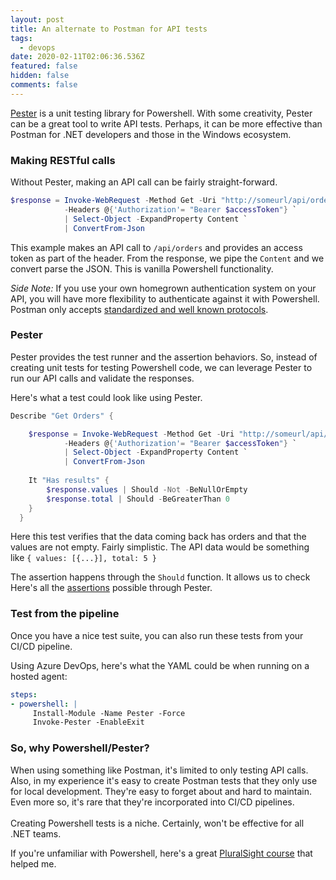```yaml
---
layout: post
title: An alternate to Postman for API tests
tags:
  - devops
date: 2020-02-11T02:06:36.536Z
featured: false
hidden: false
comments: false
---
```

[Pester](https://github.com/Pester/Pester) is a unit testing library for Powershell. With some creativity, Pester can be a great tool to write API tests. Perhaps, it can be more effective than Postman for .NET developers and those in the Windows ecosystem.

<!--more-->

### Making RESTful calls

Without Pester, making an API call can be fairly straight-forward.

```powershell
$response = Invoke-WebRequest -Method Get -Uri "http://someurl/api/orders" `
            -Headers @{'Authorization'= "Bearer $accessToken"} `
            | Select-Object -ExpandProperty Content `
            | ConvertFrom-Json
```

This example makes an API call to `/api/orders` and provides an access token as part of the header. From the response, we pipe the `Content` and we convert parse the JSON.  This is vanilla Powershell functionality.

*Side Note:* If you use your own homegrown authentication system on your API, you will have more flexibility to authenticate against it with Powershell. Postman only accepts [standardized and well known protocols](https://learning.postman.com/docs/postman/sending-api-requests/authorization/#no-auth).

### Pester

Pester provides the test runner and the assertion behaviors. So, instead of creating unit tests for testing Powershell code, we can leverage Pester to run our API calls and validate the responses.

Here's what a test could look like using Pester.

```powershell
Describe "Get Orders" {

    $response = Invoke-WebRequest -Method Get -Uri "http://someurl/api/orders" `
            -Headers @{'Authorization'= "Bearer $accessToken"} `
            | Select-Object -ExpandProperty Content `
            | ConvertFrom-Json
   
    It "Has results" {
        $response.values | Should -Not -BeNullOrEmpty
        $response.total | Should -BeGreaterThan 0
    }
  }
```

Here this test verifies that the data coming back has orders and that the values are not empty. Fairly simplistic. The API data would be something like `{ values: [{...}], total: 5 }`

The assertion happens through the `Should` function. It allows us to check Here's all the [assertions](https://pester.dev/docs/usage/assertions/) possible through Pester.

### Test from the pipeline

Once you have a nice test suite, you can also run these tests from your CI/CD pipeline. 

Using Azure DevOps, here's what the YAML could be when running on a hosted agent:

```yaml
steps:
- powershell: |
     Install-Module -Name Pester -Force
     Invoke-Pester -EnableExit
```



### So, why Powershell/Pester?

When using something like Postman, it's limited to only testing API calls. Also, in my experience it's easy to create Postman tests that they only use for local development. They're easy to forget about and hard to maintain. Even more so, it's rare that they're incorporated into CI/CD pipelines. \
\
Creating Powershell tests is a niche. Certainly, won't be effective for all .NET teams. 

If you're unfamiliar with Powershell, here's a great [PluralSight course](https://app.pluralsight.com/library/courses/everyday-ps/table-of-contents) that helped me.
